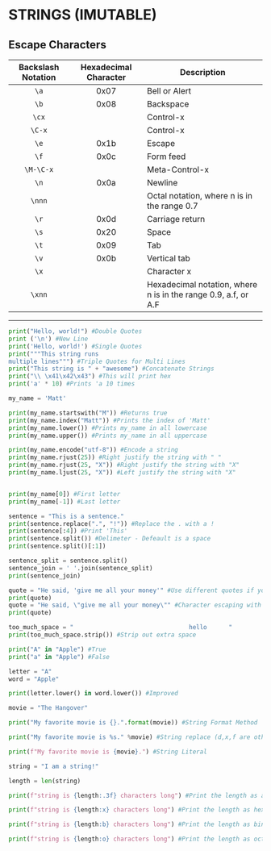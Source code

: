 # STRINGS (IMUTABLE)

## Escape Characters

| **Backslash Notation** | **Hexadecimal Character** | **Description**|
|:----------------------:|:-------------------------:|----------------|
| `\a` |0x07 | Bell or Alert |
| `\b` | 0x08 | Backspace |
| `\cx` | | Control-x |
| `\C-x` | | Control-x |
| `\e` | 0x1b | Escape |
| `\f` | 0x0c | Form feed |
| `\M-\C-x` | | Meta-Control-x |
| `\n` | 0x0a | Newline |
| `\nnn` | | Octal notation, where n is in the range 0.7 |
| `\r` | 0x0d | Carriage return |
| `\s` | 0x20 | Space |
| `\t` | 0x09 | Tab |
| `\v` | 0x0b | Vertical tab |
| `\x` | | Character x |
| `\xnn` | | Hexadecimal notation, where n is in the range 0.9, a.f, or A.F | 

------

```python
print("Hello, world!") #Double Quotes
print ('\n') #New Line
print('Hello, world!') #Single Quotes
print("""This string runs
multiple lines""") #Triple Quotes for Multi Lines
print("This string is " + "awesome") #Concatenate Strings
print("\\ \x41\x42\x43") #This will print hex
print('a' * 10) #Prints 'a 10 times

my_name = 'Matt'

print(my_name.startswith("M")) #Returns true
print(my_name.index("Matt")) #Prints the index of 'Matt'
print(my_name.lower()) #Prints my_name in all lowercase 
print(my_name.upper()) #Prints my_name in all uppercase

print(my_name.encode("utf-8")) #Encode a string
print(my_name.rjust(25)) #Right justify the string with " "
print(my_name.rjust(25, "X")) #Right justify the string with "X"
print(my_name.ljust(25, "X")) #Left justify the string with "X"


print(my_name[0]) #First letter
print(my_name[-1]) #Last letter

sentence = "This is a sentence."
print(sentence.replace(".", "!")) #Replace the . with a !
print(sentence[:4]) #Print 'This'
print(sentence.split()) #Delimeter - Defeault is a space
print(sentence.split()[:1])

sentence_split = sentence.split()
sentence_join = ' '.join(sentence_split)
print(sentence_join)

quote = "He said, 'give me all your money'" #Use different quotes if you need to have a quote inside quotes
print(quote)
quote = "He said, \"give me all your money\"" #Character escaping with \
print(quote)

too_much_space = "                                hello      "
print(too_much_space.strip()) #Strip out extra space

print("A" in "Apple") #True
print("a" in "Apple") #False

letter = "A"
word = "Apple"

print(letter.lower() in word.lower()) #Improved

movie = "The Hangover"

print("My favorite movie is {}.".format(movie)) #String Format Method

print("My favorite movie is %s." %movie) #String replace (d,x,f are other uses)

print(f"My favorite movie is {movie}.") #String Literal

string = "I am a string!"

length = len(string)

print(f"string is {length:.3f} characters long") #Print the length as a float (14.000)

print(f"string is {length:x} characters long") #Print the length as hex (e)

print(f"string is {length:b} characters long") #Print the length as binary (1110)

print(f"string is {length:o} characters long") #Print the length as octal (16)
```